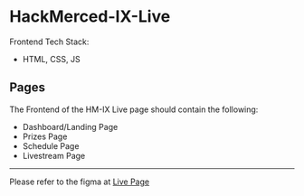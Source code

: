 # HackMerced-IX-Live
Frontend Tech Stack:
- HTML, CSS, JS
## Pages
The Frontend of the HM-IX Live page should contain the following:
- Dashboard/Landing Page
- Prizes Page
- Schedule Page
- Livestream Page
---
Please refer to the figma at [Live Page](https://www.figma.com/file/BL2BJZ0EzKiqzcg5Edo2v7/HackMerced-Live-Page?type=design&mode=design&t=IsQik3AzlhBLkRTd-1)
